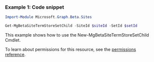 ### Example 1: Code snippet

```powershell
Import-Module Microsoft.Graph.Beta.Sites

Get-MgBetaSiteTermStoreSetChild -SiteId $siteId -SetId $setId
```
This example shows how to use the New-MgBetaSiteTermStoreSetChild Cmdlet.

To learn about permissions for this resource, see the [permissions reference](/graph/permissions-reference).

